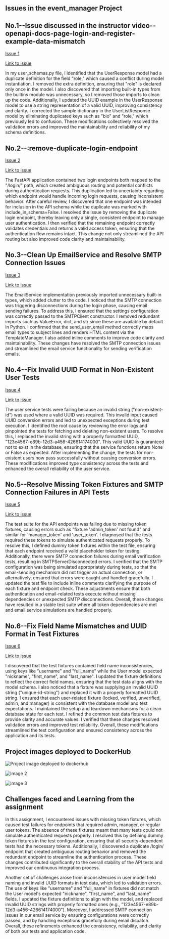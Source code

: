## Issues in the event_manager Project


## No.1--Issue discussed in the instructor video--openapi-docs-page-login-and-register-example-data-mismatch
[Issue 1](https://github.com/achutha25/event_manager/tree/1-openapi-docs-page-login-and-register-example-data-mismatch#)

[Link to issue](https://github.com/achutha25/event_manager/issues/1)

In my user_schemas.py file, I identified that the UserResponse model had a duplicate definition for the field "role," which caused a conflict during model instantiation. I removed the extra definition, ensuring that "role" is declared only once in the model. I also discovered that importing built-in types from the builtins module was unnecessary, so I removed those imports to clean up the code. Additionally, I updated the UUID example in the UserResponse model to use a string representation of a valid UUID, improving consistency and clarity. I corrected the sample dictionary in the UserListResponse model by eliminating duplicated keys such as "bio" and "role," which previously led to confusion. These modifications collectively resolved the validation errors and improved the maintainability and reliability of my schema definitions.


## No.2--:remove-duplicate-login-endpoint
[Issue 2](https://github.com/achutha25/event_manager/tree/2-remove-duplicate-login-endpoint)

[Link to issue](https://github.com/achutha25/event_manager/issues/2)

The FastAPI application contained two login endpoints both mapped to the "/login/" path, which created ambiguous routing and potential conflicts during authentication requests. This duplication led to uncertainty regarding which endpoint would handle incoming login requests, causing inconsistent behavior. After careful review, I discovered that one endpoint was intended for inclusion in the API schema while the duplicate was marked with include_in_schema=False. I resolved the issue by removing the duplicate login endpoint, thereby leaving only a single, consistent endpoint to manage user authentication. I then verified that the remaining endpoint correctly validates credentials and returns a valid access token, ensuring that the authentication flow remains intact. This change not only streamlined the API routing but also improved code clarity and maintainability.

## No.3--Clean Up EmailService and Resolve SMTP Connection Issues
[Issue 3](https://github.com/achutha25/event_manager/tree/3-clean-up-emailservice-and-resolve-smtp-connection-issues)

[Link to issue](https://github.com/achutha25/event_manager/issues/3)

The EmailService implementation previously imported unnecessary built-in types, which added clutter to the code. I noticed that the SMTP connection was triggering disconnections during the login phase, causing email sending failures. To address this, I ensured that the settings configuration was correctly passed to the SMTPClient constructor. I removed redundant imports such as ValueError, dict, and str since these are available by default in Python. I confirmed that the send_user_email method correctly maps email types to subject lines and renders HTML content via the TemplateManager. I also added inline comments to improve code clarity and maintainability. These changes have resolved the SMTP connection issues and streamlined the email service functionality for sending verification emails.

## No.4--Fix Invalid UUID Format in Non-Existent User Tests
[Issue 4](https://github.com/achutha25/event_manager/tree/4-fix-invalid-uuid-format-in-non-existent-user-tests)

[Link to issue](https://github.com/achutha25/event_manager/issues/4)

The user service tests were failing because an invalid string ("non-existent-id") was used where a valid UUID was required. This invalid input caused UUID conversion errors and led to unexpected exceptions during test execution. I identified the root cause by reviewing the error logs and pinpointed the tests for fetching and deleting non-existent users. To resolve this, I replaced the invalid string with a properly formatted UUID, "123e4567-e89b-12d3-a456-426614174000". This valid UUID is guaranteed not to exist in the database, ensuring that the service functions return None or False as expected. After implementing the change, the tests for non-existent users now pass successfully without causing conversion errors. These modifications improved type consistency across the tests and enhanced the overall reliability of the user service.


## No.5--Resolve Missing Token Fixtures and SMTP Connection Failures in API Tests
[Issue 5](https://github.com/achutha25/event_manager/tree/5-resolve-missing-token-fixtures-and-smtp-connection-failures-in-api-tests)

[Link to issue](https://github.com/achutha25/event_manager/issues/5)

The test suite for the API endpoints was failing due to missing token fixtures, causing errors such as "fixture 'admin_token' not found" and similar for 'manager_token' and 'user_token'. I diagnosed that the tests required these tokens to simulate authenticated requests properly. To resolve this, I defined dummy token fixtures within the test file, ensuring that each endpoint received a valid placeholder token for testing. Additionally, there were SMTP connection failures during email verification tests, resulting in SMTPServerDisconnected errors. I verified that the SMTP configuration was being simulated appropriately during tests, so that the email-sending mechanism did not trigger an actual connection, or alternatively, ensured that errors were caught and handled gracefully. I updated the test file to include inline comments clarifying the purpose of each fixture and endpoint check. These adjustments ensure that both authentication and email-related tests execute without missing dependencies or unexpected SMTP disconnections. Overall, these changes have resulted in a stable test suite where all token dependencies are met and email service simulations are handled properly.


## No.6--Fix Field Name Mismatches and UUID Format in Test Fixtures
[Issue 6](https://github.com/achutha25/event_manager/tree/6-fix-field-name-mismatches-and-uuid-format-in-conftest)

[Link to issue](https://github.com/achutha25/event_manager/issues/6)

I discovered that the test fixtures contained field name inconsistencies, using keys like "username" and "full_name" while the User model expected "nickname", "first_name", and "last_name". I updated the fixture definitions to reflect the correct field names, ensuring that the test data aligns with the model schema. I also noticed that a fixture was supplying an invalid UUID string ("unique-id-string") and replaced it with a properly formatted UUID string. I ensured that each user-related fixture (locked, verified, unverified, admin, and manager) is consistent with the database model and test expectations. I maintained the setup and teardown mechanisms for a clean database state for each test. I refined the common test data fixtures to provide clarity and accurate values. I verified that these changes resolved validation errors and improved test reliability. Overall, these modifications streamlined the test configuration and ensured consistency across the application and its tests.

## Project images deployed to DockerHub

![Project image deployed to dockerhub](images/img1.png)

![image 2](images/img2.png)

![image 3](images/img3.png)


## Challenges faced and Learning from the assignment

In this assignment, I encountered issues with missing token fixtures, which caused test failures for endpoints that required admin, manager, or regular user tokens. The absence of these fixtures meant that many tests could not simulate authenticated requests properly. I resolved this by defining dummy token fixtures in the test configuration, ensuring that all security-dependent tests had the necessary tokens. Additionally, I discovered a duplicate /login/ endpoint that created ambiguous routing behavior and removed the redundant endpoint to streamline the authentication process. These changes contributed significantly to the overall stability of the API tests and improved our continuous integration process.

Another set of challenges arose from inconsistencies in user model field naming and invalid UUID formats in test data, which led to validation errors. The use of keys like "username" and "full_name" in fixtures did not match the User model's expected "nickname", "first_name", and "last_name" fields. I updated the fixture definitions to align with the model, and replaced invalid UUID strings with properly formatted ones (e.g., "123e4567-e89b-12d3-a456-426614174000"). Moreover, I addressed SMTP connection issues in our email service by ensuring configurations were correctly passed, and by handling exceptions gracefully during email dispatch. Overall, these refinements enhanced the consistency, reliability, and clarity of both our tests and application code.